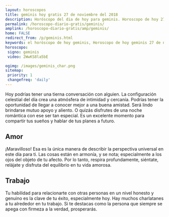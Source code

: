 ```yaml
---
layout: horoscopos
title: geminis hoy gratis 27 de noviembre del 2018 
description: Horóscopo del dia de hoy para geminis. Horoscopo de hoy 27 de noviembre del 2018. Las predicciones de amor, trabajo, vida personal gratis.
permalink: /horoscopo-diario-gratis/geminis/
amplink: /horoscopo-diario-gratis/amp/geminis/
home: FALSE
redirect_from: /p/geminis.html
keywords: el horóscopo de hoy geminis, Horoscopo de hoy geminis 27 de noviembre del 2018,horóscopo del día,horoscopo del dia de hoy,horoscopo de hoy,horoscopo de hoy geminis,geminis hoy,signos zodiacales,horóscopo de hoy,horoscopos de hoy,horoscopo geminis hoy,horoscopo de geminis de hoy,horóscopo de hoy geminis,horoscopos,geminis de hoy,los horoscopos de hoy,geminis de hoy,geminis 27 de noviembre del 2018,signos zodiacales 2018, el horoscopo de hoy
horoscopo:
 signo: geminis
 video: 2WwKS8la5bE

ogimg: /images/geminis_char.png
sitemap:
 priority: 1
 changefreq: 'daily'
---
```



Hoy podrías tener una tierna conversación con alguien. La configuración celestial del día crea una atmósfera de intimidad y cercanía. Podrías tener la oportunidad de llegar a conocer mejor a una buena amistad. Será lindo brindarse mutuo apoyo y aliento. O quizás disfrutes de una noche romántica con ese ser tan especial. Es un excelente momento para compartir tus sueños y hablar de tus planes a futuro.

## Amor

¡Maravilloso! Esa es la única manera de describir la perspectiva universal en este día para ti. Las cosas están en armonía, y se nota; especialmente a los ojos del objeto de tu afecto. Por lo tanto, respira profundamente, siéntate, relájate y disfruta del equilibrio en tu vida amorosa.

## Trabajo

Tu habilidad para relacionarte con otras personas en un nivel honesto y genuino es la clave de tu éxito, especialmente hoy. Hay muchos charlatanes a tu alrededor en tu trabajo. Si te destacas como la persona que siempre se apega con firmeza a la verdad, prosperarás.